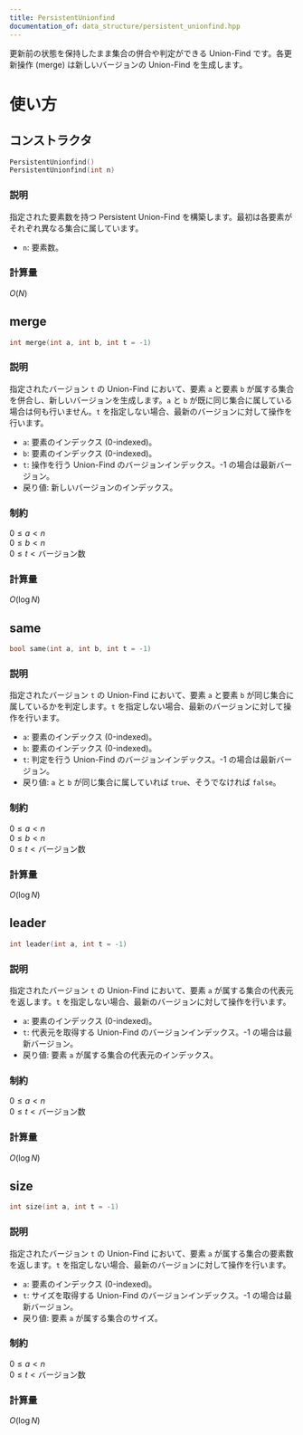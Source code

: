 ```yaml
---
title: PersistentUnionfind
documentation_of: data_structure/persistent_unionfind.hpp
---
```

更新前の状態を保持したまま集合の併合や判定ができる Union-Find です。各更新操作 (merge) は新しいバージョンの Union-Find を生成します。

# 使い方
## コンストラクタ

```cpp
PersistentUnionfind()
PersistentUnionfind(int n)
```

### 説明

指定された要素数を持つ Persistent Union-Find を構築します。最初は各要素がそれぞれ異なる集合に属しています。

- `n`: 要素数。

### 計算量

$O(N)$

## merge

```cpp
int merge(int a, int b, int t = -1)
```

### 説明

指定されたバージョン `t` の Union-Find において、要素 `a` と要素 `b` が属する集合を併合し、新しいバージョンを生成します。`a` と `b` が既に同じ集合に属している場合は何も行いません。`t` を指定しない場合、最新のバージョンに対して操作を行います。

- `a`: 要素のインデックス (0-indexed)。
- `b`: 要素のインデックス (0-indexed)。
- `t`: 操作を行う Union-Find のバージョンインデックス。-1 の場合は最新バージョン。
- 戻り値: 新しいバージョンのインデックス。

### 制約

$0 \le a < n$<br>
$0 \le b < n$<br>
$0 \le t < \text{バージョン数}$

### 計算量

$O(\log N)$

## same

```cpp
bool same(int a, int b, int t = -1)
```

### 説明

指定されたバージョン `t` の Union-Find において、要素 `a` と要素 `b` が同じ集合に属しているかを判定します。`t` を指定しない場合、最新のバージョンに対して操作を行います。

- `a`: 要素のインデックス (0-indexed)。
- `b`: 要素のインデックス (0-indexed)。
- `t`: 判定を行う Union-Find のバージョンインデックス。-1 の場合は最新バージョン。
- 戻り値: `a` と `b` が同じ集合に属していれば `true`、そうでなければ `false`。

### 制約

$0 \le a < n$<br>
$0 \le b < n$<br>
$0 \le t < \text{バージョン数}$

### 計算量

$O(\log N)$

## leader

```cpp
int leader(int a, int t = -1)
```

### 説明

指定されたバージョン `t` の Union-Find において、要素 `a` が属する集合の代表元を返します。`t` を指定しない場合、最新のバージョンに対して操作を行います。

- `a`: 要素のインデックス (0-indexed)。
- `t`: 代表元を取得する Union-Find のバージョンインデックス。-1 の場合は最新バージョン。
- 戻り値: 要素 `a` が属する集合の代表元のインデックス。

### 制約

$0 \le a < n$<br>
$0 \le t < \text{バージョン数}$

### 計算量

$O(\log N)$

## size

```cpp
int size(int a, int t = -1)
```

### 説明

指定されたバージョン `t` の Union-Find において、要素 `a` が属する集合の要素数を返します。`t` を指定しない場合、最新のバージョンに対して操作を行います。

- `a`: 要素のインデックス (0-indexed)。
- `t`: サイズを取得する Union-Find のバージョンインデックス。-1 の場合は最新バージョン。
- 戻り値: 要素 `a` が属する集合のサイズ。

### 制約

$0 \le a < n$<br>
$0 \le t < \text{バージョン数}$

### 計算量

$O(\log N)$
